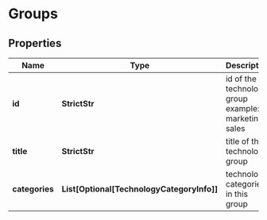 # Groups


## Properties

| Name | Type | Description | Notes |
|------------ | ------------- | ------------- | -------------|
**id** | **StrictStr** | id of the technology group<br>example:<br>marketing, sales |[optional]|
**title** | **StrictStr** | title of the technology group |[optional]|
**categories** | **List[Optional[TechnologyCategoryInfo]]** | technology categories in this group |[optional]|